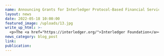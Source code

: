 ```yaml
---
name: Announcing Grants for Interledger Protocol-Based Financial Services
layout: news
date: 2022-05-18 10:00:00
featured_image: /uploads/13.jpg
write_up_html: >-
  <p>The <a href="https://interledger.org/">Interledger Foundation</a></p>
news_category: blog_post
link:
publication:
---
```

